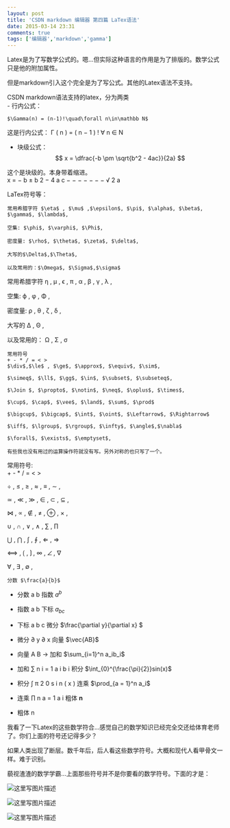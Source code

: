 ```yaml
---
layout: post
title: 'CSDN markdown 编辑器 第四篇 LaTex语法'
date: 2015-03-14 23:31
comments: true
tags: ['编辑器','markdown','gamma']
---
```


Latex是为了写数学公式的。嗯…但实际这种语言的作用是为了排版的。数学公式只是他的附加属性。

但是markdown引入这个完全是为了写公式。其他的Latex语法不支持。

CSDN markdown语法支持的latex，分为两类  
\- 行内公式：

    $\Gamma(n) = (n-1)!\quad\forall n\in\mathbb N$
这是行内公式：  Γ  (  n  )  =  (  n  −  1  )  !  ∀  n  ∈  N

  * 块级公式： 
    $$ x = \dfrac{-b \pm \sqrt{b^2 - 4ac}}{2a} $$

这个是块级的。本身带着缩进。  
x  =  −  b  ±  b  2  −  4  a  c  −  −  −  −  −  −  −  √  2  a

LaTex符号等：

    常用希腊字符 $\eta$ , $\mu$ ,$\epsilon$, $\pi$, $\alpha$, $\beta$, $\gamma$, $\lambda$, 
    
    空集: $\phi$, $\varphi$, $\Phi$,
    
    密度量: $\rho$, $\theta$, $\zeta$, $\delta$, 
    
    大写的$\Delta$,$\Theta$,  
    
    以及常用的：$\Omega$, $\Sigma$,$\sigma$

常用希腊字符  η  ,  μ  ,  ϵ  ,  π  ,  α  ,  β  ,  γ  ,  λ  ,

空集:  ϕ  ,  φ  ,  Φ  ,

密度量:  ρ  ,  θ  ,  ζ  ,  δ  ,

大写的  Δ  ,  Θ  ,

以及常用的：  Ω  ,  Σ  ,  σ

    常用符号 
    + - * / = < > 
    $\div$,$\le$ , $\ge$, $\approx$, $\equiv$, $\sim$, 
    
    $\simeq$, $\ll$, $\gg$, $\in$, $\subset$, $\subseteq$, 
    
    $\Join $, $\propto$, $\notin$, $\neq$, $\oplus$, $\times$, 
    
    $\cup$, $\cap$, $\vee$, $\land$, $\sum$, $\prod$
    
    $\bigcup$, $\bigcap$, $\int$, $\oint$, $\Leftarrow$, $\Rightarrow$
    
    $\iff$, $\lgroup$, $\rgroup$, $\infty$, $\angle$,$\nabla$
    
    $\forall$, $\exists$, $\emptyset$, 
    
    有些我也没有用过的运算操作符就没有写。另外对称的也只写了一个。
常用符号:  
\+ - * / = < >

÷  ,  ≤  ,  ≥  ,  ≈  ,  ≡  ,  ∼  ,

≃  ,  ≪  ,  ≫  ,  ∈  ,  ⊂  ,  ⊆  ,

⋈  ,  ∝  ,  ∉  ,  ≠  ,  ⊕  ,  ×  ,

∪  ,  ∩  ,  ∨  ,  ∧  ,  ∑  ,  ∏

⋃  ,  ⋂  ,  ∫  ,  ∮  ,  ⇐  ,  ⇒

⟺  ,  ⟮  ,  ⟯  ,  ∞  ,  ∠  ,  ∇

∀  ,  ∃  ,  ∅  ,

    分数 $\frac{a}{b}$ 

  * 分数  a  b 
    指数 $a^b$ 

  * 指数  a  b 
    下标 $a_{bc}$

  * 下标  a  b  c 
    微分 $\frac{\partial y}{\partial x} $ 

  * 微分  ∂  y  ∂  x 
    向量 $\vec{AB}$

  * 向量  A  B  → 
    加和 $\sum_{i=1}^n a_ib_i$

  * 加和  ∑  n  i  =  1  a  i  b  i 
    积分 $\int_{0}^{\frac{\pi}{2}}sin(x)$ 

  * 积分  ∫  π  2  0  s  i  n  (  x  ) 
    连乘 $\prod_{a = 1}^n a_i$

  * 连乘  ∏  n  a  =  1  a  i 
    粗体 $\mathbf{n}$

  * 粗体  n 

我看了一下Latex的这些数学符合…感觉自己的数学知识已经完全交还给体育老师了。你们上面的符号还记得多少？

如果人类出现了断层。数千年后，后人看这些数学符号。大概和现代人看甲骨文一样。难于识别。

藐视渣渣的数学学霸…上面那些符号并不是你要看的数学符号。下面的才是：

![这里写图片描述](http://img.blog.csdn.net/20150314232619110)

![这里写图片描述](http://img.blog.csdn.net/20150314232758433)

![这里写图片描述](http://img.blog.csdn.net/20150314232644194)

